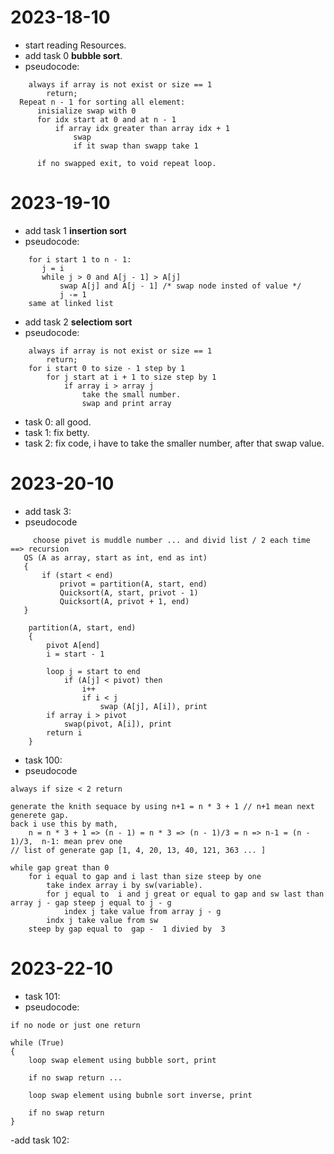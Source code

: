 # 2023-18-10

- start reading Resources.
- add task 0 **bubble sort**.
- pseudocode:

```
    always if array is not exist or size == 1
        return;
  Repeat n - 1 for sorting all element:
      inisialize swap with 0
      for idx start at 0 and at n - 1
          if array idx greater than array idx + 1
              swap
              if it swap than swapp take 1

      if no swapped exit, to void repeat loop.
```

# 2023-19-10

- add task 1 **insertion sort**
- pseudocode:

```
    for i start 1 to n - 1:
	   j = i
	   while j > 0 and A[j - 1] > A[j]
		   swap A[j] and A[j - 1] /* swap node insted of value */
		   j -= 1
    same at linked list
```

- add task 2 **selectiom sort**
- pseudocode:

```
    always if array is not exist or size == 1
        return;
    for i start 0 to size - 1 step by 1
        for j start at i + 1 to size step by 1
            if array i > array j
                take the small number.
                swap and print array
```

- task 0: all good.
- task 1: fix betty.
- task 2: fix code, i have to take the smaller number, after that swap value.

# 2023-20-10

- add task 3:
- pseudocode

```
     choose pivet is muddle number ... and divid list / 2 each time ==> recursion
   QS (A as array, start as int, end as int)
   {
	   if (start < end)
		   privot = partition(A, start, end)
		   Quicksort(A, start, privot - 1)
		   Quicksort(A, privot + 1, end)
   }

	partition(A, start, end)
	{
		pivot A[end]
		i = start - 1

		loop j = start to end
			if (A[j] < pivot) then
                i++
                if i < j
				    swap (A[j], A[i]), print
        if array i > pivot
		    swap(pivot, A[i]), print
		return i
	}
```

- task 100:
- pseudocode

```
always if size < 2 return

generate the knith sequace by using n+1 = n * 3 + 1 // n+1 mean next generete gap.
back i use this by math,
    n = n * 3 + 1 => (n - 1) = n * 3 => (n - 1)/3 = n => n-1 = (n - 1)/3,  n-1: mean prev one
// list of generate gap [1, 4, 20, 13, 40, 121, 363 ... ]

while gap great than 0
    for i equal to gap and i last than size steep by one
        take index array i by sw(variable).
        for j equal to  i and j great or equal to gap and sw last than array j - gap steep j equal to j - g
            index j take value from array j - g
        indx j take value from sw
    steep by gap equal to  gap -  1 divied by  3
```

# 2023-22-10

- task 101:
- pseudocode:

```
if no node or just one return

while (True)
{
    loop swap element using bubble sort, print

    if no swap return ...

    loop swap element using bubnle sort inverse, print

    if no swap return
}
```

-add task 102:
